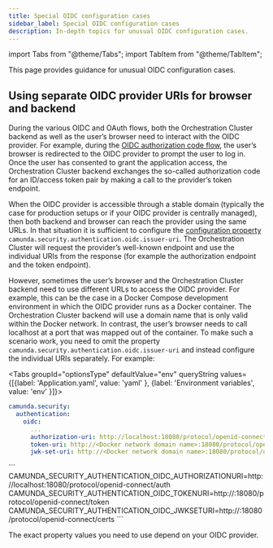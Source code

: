 ```yaml
---
title: Special OIDC configuration cases
sidebar_label: Special OIDC configuration cases
description: In-depth topics for unusual OIDC configuration cases.
---
```


import Tabs from "@theme/Tabs";
import TabItem from "@theme/TabItem";

This page provides guidance for unusual OIDC configuration cases.

## Using separate OIDC provider URIs for browser and backend

During the various OIDC and OAuth flows, both the Orchestration Cluster backend as well as the user’s browser need to interact with the OIDC provider. For example, during the [OIDC authorization code flow](https://auth0.com/docs/get-started/authentication-and-authorization-flow/authorization-code-flow), the user’s browser is redirected to the OIDC provider to prompt the user to log in. Once the user has consented to grant the application access, the Orchestration Cluster backend exchanges the so-called authorization code for an ID/access token pair by making a call to the provider’s token endpoint.

When the OIDC provider is accessible through a stable domain (typically the case for production setups or if your OIDC provider is centrally managed), then both backend and browser can reach the provider using the same URLs. In that situation it is sufficient to configure the [configuration property](../core-settings/configuration/properties.md#oidc-configuration) `camunda.security.authentication.oidc.issuer-uri`. The Orchestration Cluster will request the provider’s well-known endpoint and use the individual URIs from the response (for example the authorization endpoint and the token endpoint).

However, sometimes the user’s browser and the Orchestration Cluster backend need to use different URLs to access the OIDC provider. For example, this can be the case in a Docker Compose development environment in which the OIDC provider runs as a Docker container. The Orchestration Cluster backend will use a domain name that is only valid within the Docker network. In contrast, the user’s browser needs to call localhost at a port that was mapped out of the container. To make such a scenario work, you need to omit the property `camunda.security.authentication.oidc.issuer-uri` and instead configure the individual URIs separately. For example:

<Tabs groupId="optionsType" defaultValue="env" queryString values={[{label: 'Application.yaml', value: 'yaml' }, {label: 'Environment variables', value: 'env' }]}>
<TabItem value="yaml">

```yaml
camunda.security:
  authentication:
    oidc:
      ...
      authorization-uri: http://localhost:18080/protocol/openid-connect/auth
      token-uri: http://<Docker network domain name>:18080/protocol/openid-connect/token
      jwk-set-uri: http://<Docker network domain name>:18080/protocol/openid-connect/certs
```

</TabItem>
<TabItem value="env">
```
CAMUNDA_SECURITY_AUTHENTICATION_OIDC_AUTHORIZATIONURI=http://localhost:18080/protocol/openid-connect/auth
CAMUNDA_SECURITY_AUTHENTICATION_OIDC_TOKENURI=http://<Docker network domain name>:18080/protocol/openid-connect/token
CAMUNDA_SECURITY_AUTHENTICATION_OIDC_JWKSETURI=http://<Docker network domain name>:18080/protocol/openid-connect/certs
```
</TabItem>
</Tabs>

The exact property values you need to use depend on your OIDC provider.
